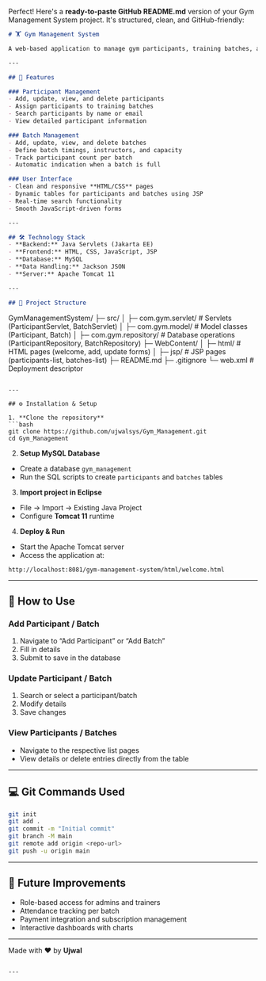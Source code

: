 Perfect! Here's a **ready-to-paste GitHub README.md** version of your Gym Management System project. It's structured, clean, and GitHub-friendly:

```markdown
# 🏋️ Gym Management System

A web-based application to manage gym participants, training batches, and schedules efficiently. Built using **Java Servlets**, **JSP**, **MySQL**, and **JSON**, this project demonstrates full-stack web development with dynamic web pages and server-side handling.

---

## 🌟 Features

### Participant Management
- Add, update, view, and delete participants
- Assign participants to training batches
- Search participants by name or email
- View detailed participant information

### Batch Management
- Add, update, view, and delete batches
- Define batch timings, instructors, and capacity
- Track participant count per batch
- Automatic indication when a batch is full

### User Interface
- Clean and responsive **HTML/CSS** pages
- Dynamic tables for participants and batches using JSP
- Real-time search functionality
- Smooth JavaScript-driven forms

---

## 🛠 Technology Stack
- **Backend:** Java Servlets (Jakarta EE)
- **Frontend:** HTML, CSS, JavaScript, JSP
- **Database:** MySQL
- **Data Handling:** Jackson JSON
- **Server:** Apache Tomcat 11

---

## 📂 Project Structure
```

GymManagementSystem/
├─ src/
│  ├─ com.gym.servlet/       # Servlets (ParticipantServlet, BatchServlet)
│  ├─ com.gym.model/         # Model classes (Participant, Batch)
│  ├─ com.gym.repository/    # Database operations (ParticipantRepository, BatchRepository)
├─ WebContent/
│  ├─ html/                  # HTML pages (welcome, add, update forms)
│  ├─ jsp/                   # JSP pages (participants-list, batches-list)
├─ README.md
├─ .gitignore
└─ web.xml                   # Deployment descriptor

````

---

## ⚙️ Installation & Setup

1. **Clone the repository**  
```bash
git clone https://github.com/ujwalsys/Gym_Management.git
cd Gym_Management
````

2. **Setup MySQL Database**

* Create a database `gym_management`
* Run the SQL scripts to create `participants` and `batches` tables

3. **Import project in Eclipse**

* File → Import → Existing Java Project
* Configure **Tomcat 11** runtime

4. **Deploy & Run**

* Start the Apache Tomcat server
* Access the application at:

```
http://localhost:8081/gym-management-system/html/welcome.html
```

---

## 🚀 How to Use

### Add Participant / Batch

1. Navigate to “Add Participant” or “Add Batch”
2. Fill in details
3. Submit to save in the database

### Update Participant / Batch

1. Search or select a participant/batch
2. Modify details
3. Save changes

### View Participants / Batches

* Navigate to the respective list pages
* View details or delete entries directly from the table

---

## 💻 Git Commands Used

```bash
git init
git add .
git commit -m "Initial commit"
git branch -M main
git remote add origin <repo-url>
git push -u origin main
```

---

## 🔮 Future Improvements

* Role-based access for admins and trainers
* Attendance tracking per batch
* Payment integration and subscription management
* Interactive dashboards with charts

---

Made with ❤️ by **Ujwal**

```

---


